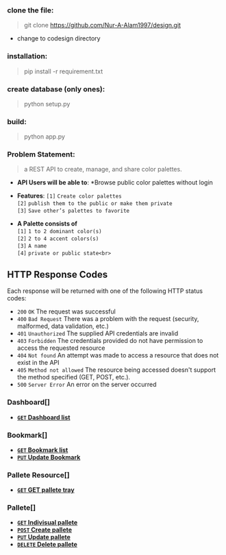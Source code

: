 ### clone the file:
>git clone https://github.com/Nur-A-Alam1997/design.git 

* change to codesign directory

### installation:
>pip install -r requirement.txt

### create database (only ones):
>python setup.py

### build:
>python app.py

<!-- ### route:
>'http://127.0.0.1:5000/api/v1/dashboard'>

### login :
>'http://127.0.0.1:5000/api/v1/home'
* please use only predefined user for login

### logout :
>http://127.0.0.1:5000/logout
* keep password and login field empty and press sign sign in.
* go back to route  http://127.0.0.1:5000/api/v1/dashboard

### bookmark :
> <'http://127.0.0.1:5000/api/v1/bookmark/:pid> -->

### Problem Statement:
>a REST API to create, manage, and share color palettes.

* **API Users will be able to**:
*Browse public color palettes without login 

* **Features**:
`[1]` `Create color palettes`<br>
`[2]` `publish them to the public or make them private`<br>
`[3]` `Save other’s palettes to favorite`<br>

* **A Palette consists of** <br>
`[1]` `1 to 2 dominant color(s)`<br>
`[2]` `2 to 4 accent colors(s)`<br>
`[3]` `A name`<br>
`[4]` `private or public state<br>`

## HTTP Response Codes
Each response will be returned with one of the following HTTP status codes:

* `200` `OK` The request was successful
* `400` `Bad Request` There was a problem with the request (security, malformed, data validation, etc.)
* `401` `Unauthorized` The supplied API credentials are invalid
* `403` `Forbidden` The credentials provided do not have permission to access the requested resource
* `404` `Not found` An attempt was made to access a resource that does not exist in the API
* `405` `Method not allowed` The resource being accessed doesn't support the method specified (GET, POST, etc.).
* `500` `Server Error` An error on the server occurred


### Dashboard[]
- **[<code>GET</code> Dashboard list](/readme/dashboard.md)**

### Bookmark[]
- **[<code>GET</code> Bookmark list](/readme/bookmark.md)**
- **[<code>PUT</code> Update Bookmark](/readme/update_bookmark.md)**

### Pallete Resource[]
- **[<code>GET</code> GET pallete tray](/readme/create_pallete_resource.md)**

### Pallete[]
- **[<code>GET</code> Indivisual pallete](/readme/get_pallete.md)**
- **[<code>POST</code> Create pallete](/readme/create_pallete.md)**
- **[<code>PUT</code> Update pallete](/readme/update_pallete.md)**
- **[<code>DELETE</code> Delete pallete](/readme/delete_pallete.md)**

